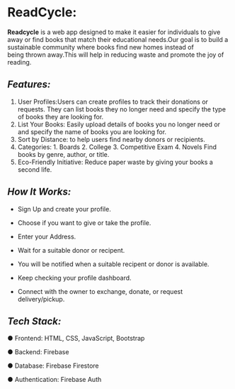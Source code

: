 
  # **ReadCycle:**
  
  **Readcycle** is a web app designed to make it easier for individuals to give away or find books that match their educational needs.Our goal is to build a sustainable community where books find new homes instead of being thrown away.This will help in reducing waste and promote the joy of reading.

  ## ***Features:***
  
  1. User Profiles:Users can create profiles to track their donations or requests. They can list books they no longer need and specify the type of books they are looking for.
  2. List Your Books: Easily upload details of books you no longer need or and specify the name of books you are looking for.
  3. Sort by Distance: to help users find nearby donors or recipients.
  4. Categories:
            1. Boards
            2. College
            3. Competitive Exam
            4. Novels
          Find books by genre, author, or title.
  5.  Eco-Friendly Initiative: Reduce paper waste by giving your books a second life.

## ***How It Works:***

* Sign Up and create your profile.

* Choose if you want to give or take the profile.
* Enter your Address.
* Wait for a suitable donor or recipent.
* You will be notified when a suitable recipent or donor is available.
* Keep checking your profile dashboard.
* Connect with the owner to exchange, donate, or request delivery/pickup.



## ***Tech Stack:***
● Frontend: HTML, CSS, JavaScript, Bootstrap
 
 ● Backend:  Firebase 
 
 ● Database: Firebase Firestore
 
 ● Authentication: Firebase Auth 
 

